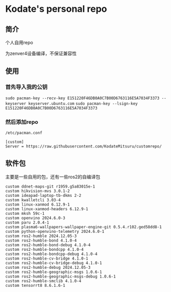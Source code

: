# Kodate's personal repo

## 简介

个人自用repo

为zenver4设备编译，不保证兼容性

## 使用

### 首先导入我的公钥

`sudo pacman-key --recv-key E151220F46DB0A0C7B00D6763116E5A7034F3373 --keyserver keyserver.ubuntu.com`
`sudo pacman-key --lsign-key E151220F46DB0A0C7B00D6763116E5A7034F3373`

### 然后添加repo

```
/etc/pacman.conf

[custom]
Server = https://raw.githubusercontent.com/KodateMitsuru/customrepo/
```

## 软件包

主要是一些自用的包，还有一些ros2的自编译包

```
custom ddnet-maps-git r1959.g5a83015e-1
custom hikvision-mvs 3.0.1-2
custom ideapad-laptop-tb-dkms 2-2
custom kwalletcli 3.03-4
custom linux-xanmod 6.12.9-1
custom linux-xanmod-headers 6.12.9-1
custom mksh 59c-1
custom openvino 2024.6.0-3
custom paru 2.0.4-1
custom plasma6-wallpapers-wallpaper-engine-git 0.5.4.r102.ged58dd8-1
custom python-openvino-telemetry 2024.6.0-1
custom ros2-humble 2024.12.05-3
custom ros2-humble-bond 4.1.0-4
custom ros2-humble-bond-debug 4.1.0-4
custom ros2-humble-bondcpp 4.1.0-4 
custom ros2-humble-bondcpp-debug 4.1.0-4
custom ros2-humble-cv-bridge 4.1.0-1
custom ros2-humble-cv-bridge-debug 4.1.0-1
custom ros2-humble-debug 2024.12.05-3
custom ros2-humble-geographic-msgs 1.0.6-1
custom ros2-humble-geographic-msgs-debug 1.0.6-1
custom ros2-humble-smclib 4.1.0-4
custom tensorrt8 8.6.1.6-1
```

